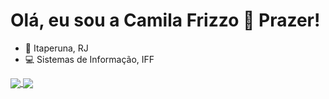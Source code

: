 # Olá, eu sou a Camila Frizzo 👋 Prazer!

 - 📍 Itaperuna, RJ
 - 💻 Sistemas de Informação, IFF

<div>
  <a href="https://github.com/frizzocamila">
    <img align="center" src="https://github-readme-stats.vercel.app/api?username=frizzocamila&show_icons=true&theme=radical" />
  </a>
  <a href="https://github.com/frizzocamila">
    <img align="center" src="https://github-readme-stats.vercel.app/api/top-langs/?username=frizzocamila&layout=compact&theme=radical" />
  </a>
</div>

##


